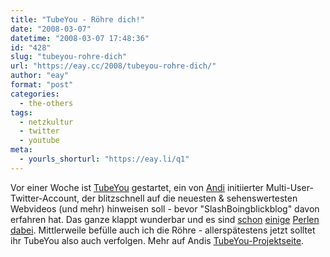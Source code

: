 ```yaml
---
title: "TubeYou - Röhre dich!"
date: "2008-03-07"
datetime: "2008-03-07 17:48:36"
id: "428"
slug: "tubeyou-rohre-dich"
url: "https://eay.cc/2008/tubeyou-rohre-dich/"
author: "eay"
format: "post"
categories:
  - the-others
tags:
  - netzkultur
  - twitter
  - youtube
meta:
  - yourls_shorturl: "https://eay.li/q1"
---
```


Vor einer Woche ist [TubeYou](http://twitter.com/TubeYou) gestartet, ein von [Andi](http://www.andisblog.de) initiierter Multi-User-Twitter-Account, der blitzschnell auf die neuesten & sehenswertesten Webvideos (und mehr) hinweisen soll - bevor "SlashBoingblickblog" davon erfahren hat. Das ganze klappt wunderbar und es sind [schon](http://www.youtube.com/watch?v=rNTb29TZrXI) [einige](http://youtube.com/watch?v=KEv1ikuWoeM) [Perlen](http://www.youtube.com/watch?v=EFR75KJOXSk) [dabei](http://youtube.com/watch?v=sEH5zmAtLks&). Mittlerweile befülle auch ich die Röhre - allerspätestens jetzt solltet ihr TubeYou also auch verfolgen. Mehr auf Andis [TubeYou-Projektseite](http://www.andisblog.de/tubeyou/).
